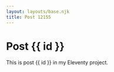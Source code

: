 ```yaml
---
layout: layouts/base.njk
title: Post 12155
---
```


# Post {{ id }}

This is post {{ id }} in my Eleventy project.
